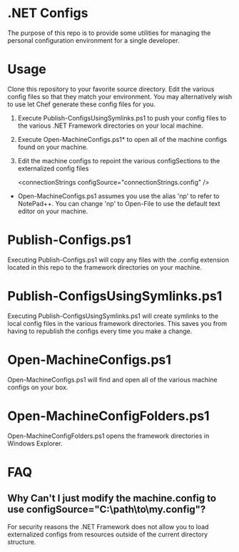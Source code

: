 # .NET Configs

The purpose of this repo is to provide some utilities for managing the personal configuration environment for a single developer.

# Usage

Clone this repository to your favorite source directory. Edit the various config files so that they match your environment. You may alternatively wish to use let Chef generate these config files for you. 

1. Execute Publish-ConfigsUsingSymlinks.ps1 to push your config files to the various .NET Framework directories on your local machine.
2. Execute Open-MachineConfigs.ps1* to open all of the machine configs found on your machine.
3. Edit the machine configs to repoint the various configSections to the externalized config files

     &lt;connectionStrings configSource="connectionStrings.config" />

* Open-MachineConfigs.ps1 assumes you use the alias 'np' to refer to NotePad++. You can change 'np' to Open-File to use the default text editor on your machine.

# Publish-Configs.ps1

Executing Publish-Configs.ps1 will copy any files with the .config extension located in this repo to the framework directories on your machine.

# Publish-ConfigsUsingSymlinks.ps1

Executing Publish-ConfigsUsingSymlinks.ps1 will create symlinks to the local config files in the various framework directories. This 
saves you from having to republish the configs every time you make a change.

# Open-MachineConfigs.ps1

Open-MachineConfigs.ps1 will find and open all of the various machine configs on your box.

# Open-MachineConfigFolders.ps1

Open-MachineConfigFolders.ps1 opens the framework directories in Windows Explorer.

# FAQ

## Why Can't I just modify the machine.config to use configSource="C:\path\to\my.config"?

For security reasons the .NET Framework does not allow you to load externalized configs from resources outside of the current directory structure.
